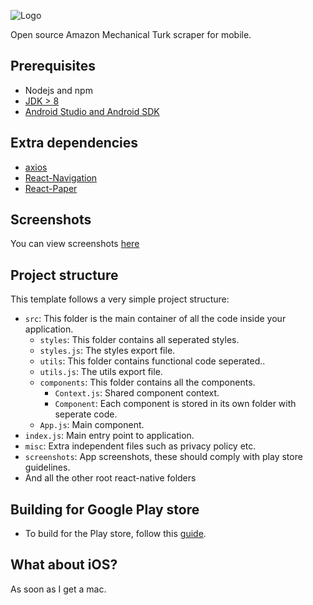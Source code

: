 ![Logo](https://github.com/saqfish/turkkey/blob/master/misc/logo.png)

Open source Amazon Mechanical Turk scraper for mobile.

## Prerequisites
- Nodejs and npm
- [JDK > 8](http://www.oracle.com/technetwork/java/javase/downloads/jdk8-downloads-2133151.html)
- [Android Studio and Android SDK](https://developer.android.com/studio/index.html)


## Extra dependencies
  - [axios](https://github.com/axios/axios) 
  - [React-Navigation](https://reactnavigation.org/) 
  - [React-Paper](https://github.com/callstack/react-native-paper) 


## Screenshots
You can view screenshots [here](https://github.com/saqfish/turkkey/tree/master/screenshots) 

## Project structure
This template follows a very simple project structure:
- `src`: This folder is the main container of all the code inside your application.
  - `styles`: This folder contains all seperated styles.
  - `styles.js`: The styles export file.
  - `utils`: This folder contains functional code seperated..
  - `utils.js`: The utils export file.
  - `components`: This folder contains all the components.
    - `Context.js`: Shared component context.
    - `Component`: Each component is stored in its own folder with seperate code. 
  - `App.js`: Main component.
- `index.js`: Main entry point to application.
- `misc`: Extra independent files such as privacy policy etc.
- `screenshots`: App screenshots, these should comply with play store guidelines.
- And all the other root react-native folders

## Building for Google Play store

- To build for the Play store, follow this [guide](https://reactnative.dev/docs/signed-apk-android).

## What about iOS?

As soon as I get a mac.


